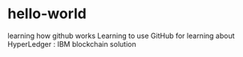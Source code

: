# hello-world
learning how github works
Learning to use GitHub for learning about HyperLedger : IBM blockchain solution

